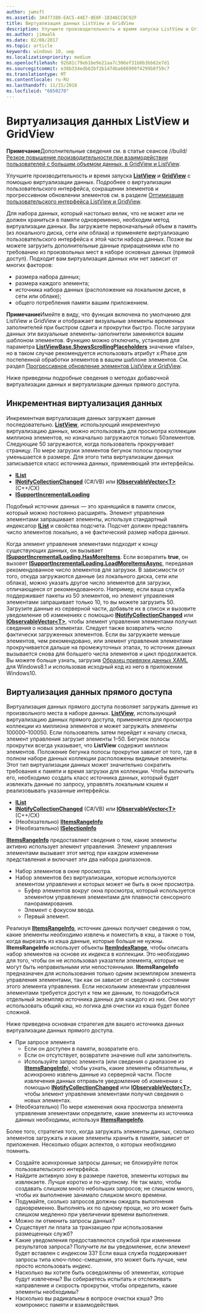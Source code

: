 ```yaml
---
author: jwmsft
ms.assetid: 3A477380-EAC5-44E7-8E0F-18346CC0C92F
title: Виртуализация данных ListView и GridView
description: Улучшите производительность и время запуска ListView и GridView с помощью виртуализации данных.
ms.author: jimwalk
ms.date: 02/08/2017
ms.topic: article
keywords: windows 10, uwp
ms.localizationpriority: medium
ms.openlocfilehash: 92b81c79eb1be9e21aa7c306ef31b0b3bb62e7d1
ms.sourcegitcommit: e38b334edb82bf2b1474ba686990f4299b8f59c7
ms.translationtype: MT
ms.contentlocale: ru-RU
ms.lasthandoff: 11/15/2018
ms.locfileid: "6850270"
---
```

# <a name="listview-and-gridview-data-virtualization"></a>Виртуализация данных ListView и GridView


**Примечание**Дополнительные сведения см. в статье сеансов //build/ [Резкое повышение производительности при взаимодействии пользователей с большим объемом данных, в GridView и ListView](https://channel9.msdn.com/Events/Build/2013/3-158).

Улучшите производительность и время запуска [**ListView**](https://msdn.microsoft.com/library/windows/apps/BR242878) и [**GridView**](https://msdn.microsoft.com/library/windows/apps/BR242705) с помощью виртуализации данных. Подробнее о виртуализации пользовательского интерфейса, сокращении элементов и прогрессивном обновлении элементов см. в разделе [Оптимизация пользовательского интерфейса ListView и GridView](optimize-gridview-and-listview.md).

Для набора данных, который настолько велик, что не может или не должен храниться в памяти одновременно, необходим метод виртуализации данных. Вы загружаете первоначальный объем в память (из локального диска, сети или облака) и применяете виртуализацию пользовательского интерфейса к этой части набора данных. Позже вы можете загрузить дополнительные данные приращениями или по требованию из произвольных мест в наборе основных данных (прямой доступ). Подходит вам виртуализация данных или нет зависит от многих факторов:

-   размера набора данных;
-   размера каждого элемента;
-   источника набора данных (расположение на локальном диске, в сети или облаке);
-   общего потребления памяти вашим приложением.

**Примечание**Имейте в виду, что функция включена по умолчанию для ListView и GridView и отображает визуальные элементы временных заполнителей при быстром сдвига и прокрутки быстро. После загрузки данных эти визуальные элементы-заполнители заменяются вашим шаблоном элементов. Функцию можно отключить, установив для параметра [**ListViewBase.ShowsScrollingPlaceholders**](https://msdn.microsoft.com/library/windows/apps/windows.ui.xaml.controls.listviewbase.showsscrollingplaceholders) значение «false», но в таком случае рекомендуется использовать атрибут x:Phase для постепенной обработки элементов в вашем шаблоне элементов. См. раздел [Прогрессивное обновление элементов ListView и GridView](optimize-gridview-and-listview.md#update-items-incrementally).

Ниже приведены подробные сведения о методах добавочной виртуализации данных и виртуализации данных прямого доступа.

## <a name="incremental-data-virtualization"></a>Инкрементная виртуализация данных

Инкрементная виртуализация данных загружает данные последовательно. [**ListView**](https://msdn.microsoft.com/library/windows/apps/BR242878), использующий инкрементную виртуализацию данных, можно использовать для просмотра коллекции миллиона элементов, но изначально загружаются только 50элементов. Следующие 50 загружаются, когда пользователь прокручивает страницу. По мере загрузки элементов бегунок полосы прокрутки уменьшается в размере. Для этого типа виртуализации данных записывается класс источника данных, применяющий эти интерфейсы.

-   [**IList**](https://msdn.microsoft.com/library/windows/apps/xaml/system.collections.ilist.aspx)
-   [**INotifyCollectionChanged**](https://msdn.microsoft.com/library/windows/apps/xaml/system.collections.specialized.inotifycollectionchanged.aspx) (C#/VB) или [**IObservableVector&lt;T&gt;**](https://msdn.microsoft.com/library/windows/apps/BR226052) (C++/CX)
-   [**ISupportIncrementalLoading**](https://msdn.microsoft.com/library/windows/apps/Hh701916)

Подобный источник данных — это хранящийся в памяти список, который можно постоянно расширять. Элемент управления элементами запрашивает элементы, используя стандартный индексатор [**IList**](https://msdn.microsoft.com/library/windows/apps/xaml/system.collections.ilist.aspx) и свойства подсчета. Подсчет должен представлять число элементов локально, а не фактический размер набора данных.

Когда элемент управления элементами подходит к концу существующих данных, он вызывает [**ISupportIncrementalLoading.HasMoreItems**](https://msdn.microsoft.com/library/windows/apps/windows.ui.xaml.data.isupportincrementalloading.hasmoreitems). Если возвратить **true**, он вызовет [**ISupportIncrementalLoading.LoadMoreItemsAsync**](https://msdn.microsoft.com/library/windows/apps/windows.ui.xaml.data.isupportincrementalloading.loadmoreitemsasync), передавая рекомендованное число элементов для загрузки. В зависимости от того, откуда загружаются данные (из локального диска, сети или облака), можно указать другое число элементов для загрузки, отличающееся от рекомендованного. Например, если ваша служба поддерживает пакеты из 50 элементов, но элемент управления элементами запрашивает только 10, то вы можете загрузить 50. Загрузите данные из серверной части, добавьте их в список и вызовите уведомление об изменениях с помощью [**INotifyCollectionChanged**](https://msdn.microsoft.com/library/windows/apps/xaml/system.collections.specialized.inotifycollectionchanged.aspx) или [**IObservableVector&lt;T&gt;**](https://msdn.microsoft.com/library/windows/apps/BR226052), чтобы элемент управления элементами получил сведения о новых элементах. Следует также возвратить число фактически загруженных элементов. Если вы загружаете меньше элементов, чем рекомендовано, или элемент управления элементами прокручивается дальше на промежуточных этапах, то источник данных вызывается снова для большего числа элементов и цикл продолжается. Вы можете больше узнать, загрузив [Образец привязки данных XAML](https://code.msdn.microsoft.com/windowsapps/Data-Binding-7b1d67b5) для Windows8.1 и использовав исходный код из него в приложении Windows10.

## <a name="random-access-data-virtualization"></a>Виртуализация данных прямого доступа

Виртуализация данных прямого доступа позволяет загружать данные из произвольного места в наборе данных. [**ListView**](https://msdn.microsoft.com/library/windows/apps/BR242878), использующий виртуализацию данных прямого доступа, применяется для просмотра коллекции из миллиона элементов и может загружать элементы 100000–100050. Если пользователь затем перейдет к началу списка, элемент управления загрузит элементы 1–50. Бегунок полосы прокрутки всегда указывает, что **ListView** содержит миллион элементов. Положение бегунка полосы прокрутки зависит от того, где в полном наборе данных коллекции расположены видимые элементы. Этот тип виртуализации данных может значительно сократить требования к памяти и время загрузки для коллекции. Чтобы включить его, необходимо создать класс источника данных, который будет извлекать данные по запросу, управлять локальным кэшем и реализовывать указанные интерфейсы.

-   [**IList**](https://msdn.microsoft.com/library/windows/apps/xaml/system.collections.ilist.aspx)
-   [**INotifyCollectionChanged**](https://msdn.microsoft.com/library/windows/apps/xaml/system.collections.specialized.inotifycollectionchanged.aspx) (C#/VB) или [**IObservableVector&lt;T&gt;**](https://msdn.microsoft.com/library/windows/apps/BR226052) (C++/CX)
-   (Необязательно) [**IItemsRangeInfo**](https://msdn.microsoft.com/library/windows/apps/Dn877070)
-   (Необязательно) [**ISelectionInfo**](https://msdn.microsoft.com/library/windows/apps/Dn877074)

[**IItemsRangeInfo**](https://msdn.microsoft.com/library/windows/apps/Dn877070) предоставляет сведения о том, какие элементы активно использует элемент управления. Элемент управления элементами вызывает этот метод при каждом изменении представления и включает эти два набора диапазонов.

-   Набор элементов в окне просмотра.
-   Набор элементов без виртуализации, которые используются элементом управления и которых может не быть в окне просмотра.
    -   Буфер элементов вокруг окна просмотра, который используется элементом управления элементами для плавности сенсорного панорамирования.
    -   Элемент с фокусом ввода.
    -   Первый элемент.

Реализуя [**IItemsRangeInfo**](https://msdn.microsoft.com/library/windows/apps/Dn877070), источник данных получает сведения о том, какие элементы необходимо извлечь и поместить в кэш, а также о том, когда вырезать из кэша данные, которые больше не нужны. **IItemsRangeInfo** использует объекты [**ItemIndexRange**](https://msdn.microsoft.com/library/windows/apps/Dn877081), чтобы описать набор элементов на основе их индекса в коллекции. Это необходимо для того, чтобы он не использовал указатели элемента, которые не могут быть неправильными или непостоянными. **IItemsRangeInfo** предназначен для использования только одним экземпляром элемента управления элементами, так как он зависит от сведений о состоянии этого элемента управления. Если нескольким элементам управления элементами требуется доступ к тем же данным, то понадобиться отдельный экземпляр источника данных для каждого из них. Они могут использовать общий кэш, но логика для очистки из кэша будет более сложной.

Ниже приведена основная стратегия для вашего источника данных виртуализации данных прямого доступа.

-   При запросе элемента
    -   Если он доступен в памяти, возвратите его.
    -   Если он отсутствует, возвратите значение null или заполнитель.
    -   Используйте запрос элемента (или сведения о диапазоне из [**IItemsRangeInfo**](https://msdn.microsoft.com/library/windows/apps/Dn877070)), чтобы узнать, какие элементы обязательны, и асинхронно извлечь данные из серверной части. После извлечения данных отправьте уведомление об изменении с помощью [**INotifyCollectionChanged**](https://msdn.microsoft.com/library/windows/apps/xaml/system.collections.specialized.inotifycollectionchanged.aspx) или [**IObservableVector&lt;T&gt;**](https://msdn.microsoft.com/library/windows/apps/BR226052), чтобы элемент управления элементами получил сведения о новых элементах.
-   (Необязательно) По мере изменения окна просмотра элемента управления элементами определите, какие элементы из источника данных необходимы, используя [**IItemsRangeInfo**](https://msdn.microsoft.com/library/windows/apps/Dn877070).

Более того, стратегия того, когда загружать элементы данных, сколько элементов загружать и какие элементы хранить в памяти, зависит от приложения. Несколько общих аспектов, о которых необходимо помнить.

-   Создайте асинхронные запросы данных; не блокируйте поток пользовательского интерфейса.
-   Найдите активную зону в размере пакетов, элементы которых вы извлекаете. Лучше коротко и по-крупному. Не так мало, чтобы создавать слишком много небольших запросов; не слишком много, чтобы их выполнение занимало слишком много времени.
-   Подумайте, сколько запросов должны ожидать выполнения одновременно. Выполнять их по одному проще, но это может быть слишком медленно при увеличении времени выполнения.
-   Можно ли отменить запросы данных?
-   Существует ли плата за транзакцию при использовании размещенных служб?
-   Какие уведомления предоставляются службой при изменении результатов запроса? Получите ли вы уведомление, если элемент будет вставлен с индексом 33? Если ваша служба поддерживает запросы типа ключ-плюс-смещении, это может быть лучше, чем просто использовать индекс.
-   Насколько вы хотите быть осведомлены об элементах, которые будут извлечены? Вы собираетесь испытать и отслеживать направление и скорость прокрутки, чтобы определить, какие элементы необходимы?
-   Насколько вы радикальны в вопросе очистки кэша? Это компромисс памяти и взаимодействия.




